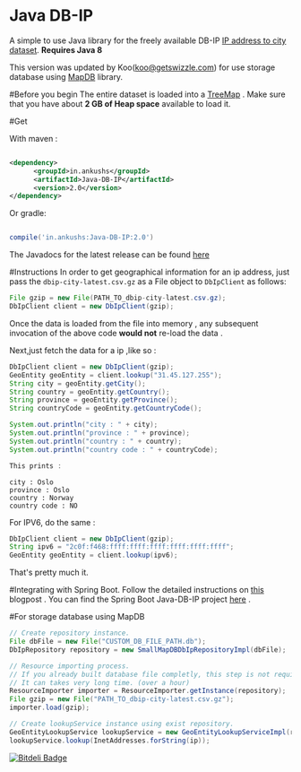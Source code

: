 # Java DB-IP
A simple to use Java library for the freely available DB-IP [IP address to city dataset](https://db-ip.com/db/download/city).
**Requires Java 8**

This version was updated by Koo(koo@getswizzle.com) for use storage database using [MapDB](http://www.mapdb.org) library. 

#Before you begin
The entire dataset is loaded into a [TreeMap](https://docs.oracle.com/javase/8/docs/api/allclasses-noframe.html) . Make sure that you have about **2 GB of Heap space** available to load it.

#Get 

With maven :

```xml

<dependency>
	  <groupId>in.ankushs</groupId>
	  <artifactId>Java-DB-IP</artifactId>
	  <version>2.0</version>
</dependency>
```

Or gradle:

```groovy

compile('in.ankushs:Java-DB-IP:2.0')

```

The Javadocs for the latest release can be found [here](http://www.javadoc.io/doc/in.ankushs/Java-DB-IP/2.0)


#Instructions
In order to get geographical information for an ip address, just pass the `dbip-city-latest.csv.gz` as a File object to `DbIpClient` as follows:

```java
File gzip = new File(PATH_TO_dbip-city-latest.csv.gz);
DbIpClient client = new DbIpClient(gzip);
```

Once the data is loaded from the file into memory , any subsequent invocation of the above code **would not** re-load the data . 

Next,just fetch the data for a ip ,like so :

```java
DbIpClient client = new DbIpClient(gzip);
GeoEntity geoEntity = client.lookup("31.45.127.255");
String city = geoEntity.getCity();
String country = geoEntity.getCountry();
String province = geoEntity.getProvince();
String countryCode = geoEntity.getCountryCode();

System.out.println("city : " + city);
System.out.println("province : " + province);
System.out.println("country : " + country);
System.out.println("country code : " + countryCode);

This prints : 

```

```
city : Oslo
province : Oslo
country : Norway
country code : NO
```



For IPV6, do the same :

```java
DbIpClient client = new DbIpClient(gzip);
String ipv6 = "2c0f:f468:ffff:ffff:ffff:ffff:ffff:ffff";
GeoEntity geoEntity = client.lookup(ipv6);

```



That's pretty much it.

#Integrating with Spring Boot.
Follow the detailed instructions on [this](http://ankushs92.github.io/libraries/2016/05/12/java-db-ip.html) blogpost . You can find the Spring Boot Java-DB-IP project [here](https://github.com/ankushs92/Spring-Boot-DB-IP) .

#For storage database using MapDB
```java
// Create repository instance.
File dbFile = new File("CUSTOM_DB_FILE_PATH.db");
DbIpRepository repository = new SmallMapDBDbIpRepositoryImpl(dbFile);

// Resource importing process. 
// If you already built database file completly, this step is not required.
// It can takes very long time. (over a hour)
ResourceImporter importer = ResourceImporter.getInstance(repository);
File gzip = new File("PATH_TO_dbip-city-latest.csv.gz");
importer.load(gzip);

// Create lookupService instance using exist repository.
GeoEntityLookupService lookupService = new GeoEntityLookupServiceImpl(repository);
lookupService.lookup(InetAddresses.forString(ip));

```

[![Bitdeli Badge](https://d2weczhvl823v0.cloudfront.net/ankushs92/java-db-ip/trend.png)](https://bitdeli.com/free "Bitdeli Badge")

